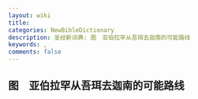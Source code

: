 ```yaml
---
layout: wiki
title: 
categories: NewBibleDictionary
description: 圣经新词典: 图　亚伯拉罕从吾珥去迦南的可能路线
keywords: , 
comments: false
---
```


## 图　亚伯拉罕从吾珥去迦南的可能路线












